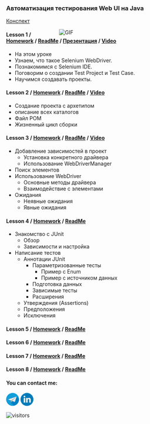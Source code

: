 ### Автоматизация тестирования Web UI на Java
[Конспект](https://docs.google.com/document/d/181muqFNP63lVc-1oviBRtKAPOJxwerF-z5g7w_pDcqk/edit)

<img align="right" alt="GIF" src="https://raw.githubusercontent.com/rahul-jha98/rahul-jha98/main/techstack.gif" width="360px"/>

#### Lesson 1 / [Homework](https://github.com/Mybono/web_test_automation_java/blob/main/lesson1.md) / [ReadMe](https://docs.google.com/document/d/1qQQpqAhP8xGnzGrPBHibUkg8CAS1ZKZ3m5uQBN_DXBU/edit#) / [Презентация](https://docs.google.com/presentation/d/1C0SCmIOA3Y5PvG7eLGkWMhBXT_b3wb54HKbG_7_D1pk/edit#slide=id.g9f2439d07b_0_5) / [Video](https://youtu.be/BNUkXyqy5Ao)
- На этом уроке
- Узнаем, что такое Selenium WebDriver.
- Познакомимся с Selenium IDE.
- Поговорим о создании Test Project и Test Case.
- Научимся создавать проекты.
#### Lesson 2 / [Homework]() / [ReadMe](https://docs.google.com/document/d/1krCrvT9nksdl5diHcpqj1Q9ER6ujQs_iB8FnW_rWRBQ/edit#) / [Video](https://youtu.be/-1eJjeTLYfY)
- Создание проекта с архетипом
- описание всех каталогов
- Файл POM
- Жизненный цикл сборки
#### Lesson 3 / [Homework]() / [ReadMe](https://docs.google.com/document/d/1QJEcPxJu9ZYmcZuad7gIPjZ8XHss0wYTQ4rJjnPcCUI/edit#heading=h.gjdgxs) / [Video](https://youtu.be/nKWZpsD-wB4)
- Добавление зависимостей в проект
    - Установка конкретного драйвера
    - Использование WebDriverManager
- Поиск элементов
- Использование WebDriver
    - Основные методы драйвера
    - Взаимодействие с элементами
- Ожидания
    - Неявные ожидания
    - Явные ожидания
#### Lesson 4 / [Homework]() / [ReadMe](https://docs.google.com/document/d/1nXYpcdKVKcjFU3Npo636xbgv0qlUH0CCX0bhOvz8hU0/edit#heading=h.gjdgxs)
- Знакомство с JUnit
    - Обзор
    - Зависимости и настройка
- Написание тестов
    - Аннотации JUnit
        - Параметризованные тесты
            - Пример с Enum
            - Пример с источником данных
        - Подготовка данных
        - Зависимые тесты
        - Расширения
    - Утверждения (Assertions)
    - Предположения
    - Исключения
#### Lesson 5 / [Homework]() / [ReadMe]()
#### Lesson 6 / [Homework]() / [ReadMe]()
#### Lesson 7 / [Homework]() / [ReadMe]()
#### Lesson 8 / [Homework]() / [ReadMe]()



#### You can contact me:
[![telegram][logotelegram]][telegram]
[![linkedin][logolinkedin]][linkedin]



![visitors](https://visitor-badge.glitch.me/badge?page_id=https://github.com/Mybono/java_auto_test)


[telegram]: https://t.me/def4get
[logotelegram]: https://github.com/Mybono/Mybono/blob/main/assets/telegran%2035%20px.png
[linkedin]: http://linkedin.com/def-say-hello
[logolinkedin]: https://github.com/Mybono/Mybono/blob/main/assets/linedin%2035px.png
[linkedin]: https://github.com/Mybono/Mybono/blob/main/assets/linkedin.png

  
